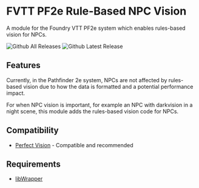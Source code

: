 # FVTT PF2e Rule-Based NPC Vision
A module for the Foundry VTT PF2e system which enables rules-based vision for NPCs.

![Github All Releases](https://img.shields.io/github/downloads/JDCalvert/FVTT-PF2e-Rules-Based-NPC-Vision/total.svg)
![Github Latest Release](https://img.shields.io/github/downloads/JDCalvert/FVTT-PF2e-Rules-Based-NPC-Vision/latest/total)

## Features
Currently, in the Pathfinder 2e system, NPCs are not affected by rules-based vision due to how the data is formatted and a potential performance impact.

For when NPC vision is important, for example an NPC with darkvision in a night scene, this module adds the rules-based vision code for NPCs.

## Compatibility
- [Perfect Vision](https://foundryvtt.com/packages/perfect-vision) - Compatible and recommended

## Requirements
- [libWrapper](https://foundryvtt.com/packages/lib-wrapper)
